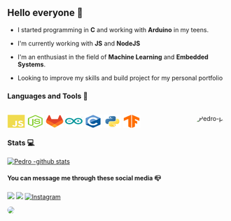 ## Hello everyone :wave: 

+ I started programming in **C** and working with **Arduino** in my teens.
* I'm currently working with **JS** and **NodeJS**
- I'm an enthusiast in the field of **Machine Learning** and **Embedded Systems**.
+ Looking to improve my skills and build project for my personal portfolio





### **Languages and Tools** :hammer:
<div style="display: inline_block"><br>
  <img align="center" alt="Pedro-JS" height="30" width="40" src="https://raw.githubusercontent.com/devicons/devicon/master/icons/javascript/javascript-plain.svg">
  <img align="center" alt="Rafa-NodeJS" height="30" width="40" src="https://github.com/devicons/devicon/blob/master/icons/nodejs/nodejs-original.svg">
  <img align="center" alt="Pedro-Gitlab" height="30" width="40" src="https://github.com/devicons/devicon/blob/master/icons/gitlab/gitlab-original.svg">
  <img align="center" alt="Pedro-Arduino" height="30" width="40" src="https://github.com/devicons/devicon/blob/master/icons/arduino/arduino-original.svg">
  <img align="center" alt="Pedro-C" height="30" width="40" src="https://github.com/devicons/devicon/blob/master/icons/c/c-original.svg">
  <img align="center" alt="Pedro-Python" height="30" width="40" src="https://github.com/devicons/devicon/blob/master/icons/python/python-original.svg">
  <img align="center" alt="Pedro-TensorFLow" height="30" width="40" src="https://github.com/devicons/devicon/blob/master/icons/tensorflow/tensorflow-original.svg">
  <img align="right" alt="Pedro-pic" height="150"style="border-radius:50px;" src="https://i1.sndcdn.com/artworks-000169499349-jznj34-t500x500.jpg">
</div>

### **Stats** :computer:
<div>
<!-- <a href="https://github.com/Gurupreet">
  <img align="center" src="https://github-readme-stats.vercel.app/api/top-langs/?username=PedroPeterPietro&theme=dracula&hide_langs_below=1" />
</a> -->

<a href="https://github.com/Gurupreet">
 <img align="center" src="https://github-readme-stats.vercel.app/api?username=PedroPeterPietro&show_icons=true&theme=dracula&line_height=27" alt="Pedro -github stats"/>
</a>
<div/>
  
#### You can message me through these social media :mailbox_closed:
<p align="left">
  <a href = "mailto:pedrotadeu@usp.br"><img src="https://img.shields.io/badge/-Gmail-%23333?style=for-the-badge&logo=gmail&logoColor=white" target="_blank"></a>
  <a href="https://www.linkedin.com/in/pedro-tadeu-0862a11a9/" target="_blank"><img src="https://img.shields.io/badge/-LinkedIn-%230077B5?style=for-the-badge&logo=linkedin&logoColor=white" target="_blank"></a> 
 <a href="https://www.instagram.com/pedrootadeu/"><img alt="Instagram" src="https://img.shields.io/badge/Instagram-E4405F?style=for-the-badge&logo=instagram&logoColor=white"></a>
</p>  

  <img src="https://media.tenor.com/6qsDAP2bLQgAAAAC/homework-work.gif"  height="150" style="border-radius:50px;" />
